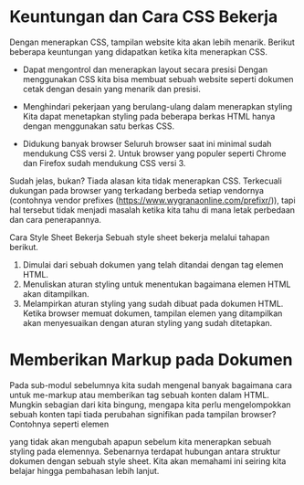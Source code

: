 # Keuntungan dan Cara CSS Bekerja
Dengan menerapkan CSS, tampilan website kita akan lebih menarik. Berikut beberapa keuntungan yang didapatkan ketika kita menerapkan CSS.

* Dapat mengontrol dan menerapkan layout secara presisi
Dengan menggunakan CSS kita bisa membuat sebuah website seperti dokumen cetak dengan desain yang menarik dan presisi.

* Menghindari pekerjaan yang berulang-ulang dalam menerapkan styling
Kita dapat menetapkan styling pada beberapa berkas HTML hanya dengan menggunakan satu berkas CSS.

* Didukung banyak browser
Seluruh browser saat ini minimal sudah mendukung CSS versi 2. Untuk browser yang populer seperti Chrome dan Firefox sudah mendukung CSS versi 3.

Sudah jelas, bukan? Tiada alasan kita tidak menerapkan CSS. Terkecuali dukungan pada browser yang terkadang berbeda setiap vendornya (contohnya vendor prefixes (https://www.wygranaonline.com/prefixr/)), tapi hal tersebut tidak menjadi masalah ketika kita tahu di mana letak perbedaan dan cara penerapannya.

Cara Style Sheet Bekerja
Sebuah style sheet bekerja melalui tahapan berikut.

1. Dimulai dari sebuah dokumen yang telah ditandai dengan tag elemen HTML.
2. Menuliskan aturan styling untuk menentukan bagaimana elemen HTML akan ditampilkan.
3. Melampirkan aturan styling yang sudah dibuat pada dokumen HTML. Ketika browser memuat dokumen, tampilan elemen yang ditampilkan akan menyesuaikan dengan aturan styling yang sudah ditetapkan.

# Memberikan Markup pada Dokumen
Pada sub-modul sebelumnya kita sudah mengenal banyak bagaimana cara untuk me-markup atau memberikan tag sebuah konten dalam HTML. Mungkin sebagian dari kita bingung, mengapa kita perlu mengelompokkan sebuah konten tapi tiada perubahan signifikan pada tampilan browser? Contohnya seperti elemen <div> yang tidak akan mengubah apapun sebelum kita menerapkan sebuah styling pada elemennya. Sebenarnya terdapat hubungan antara struktur dokumen dengan sebuah style sheet. Kita akan memahami ini seiring kita belajar hingga pembahasan lebih lanjut.



